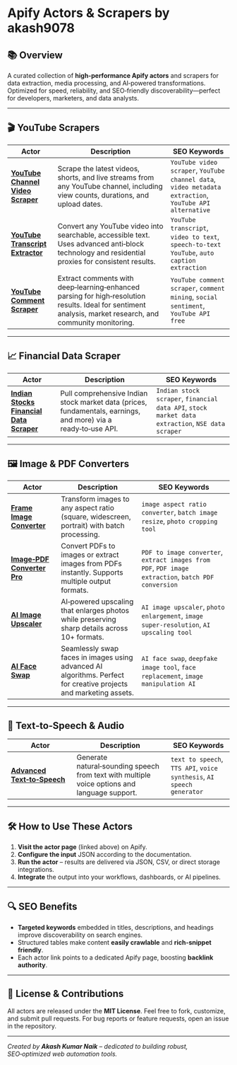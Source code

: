 # Apify Actors & Scrapers by akash9078

## 📚 Overview

A curated collection of **high‑performance Apify actors** and scrapers for data extraction, media processing, and AI‑powered transformations. Optimized for speed, reliability, and SEO‑friendly discoverability—perfect for developers, marketers, and data analysts.

---

## 🎬 YouTube Scrapers

| Actor | Description | SEO Keywords |
|-------|-------------|--------------|
| **[YouTube Channel Video Scraper](https://apify.com/akash9078/youtube-channel-video-scraper)** | Scrape the latest videos, shorts, and live streams from any YouTube channel, including view counts, durations, and upload dates. | `YouTube video scraper`, `YouTube channel data`, `video metadata extraction`, `YouTube API alternative` |
| **[YouTube Transcript Extractor](https://apify.com/akash9078/youtube-transcript-extractor)** | Convert any YouTube video into searchable, accessible text. Uses advanced anti‑block technology and residential proxies for consistent results. | `YouTube transcript`, `video to text`, `speech-to-text YouTube`, `auto caption extraction` |
| **[YouTube Comment Scraper](https://apify.com/akash9078/youtube-comment-scraper)** | Extract comments with deep‑learning‑enhanced parsing for high‑resolution results. Ideal for sentiment analysis, market research, and community monitoring. | `YouTube comment scraper`, `comment mining`, `social sentiment`, `YouTube API free` |

---

## 📈 Financial Data Scraper

| Actor | Description | SEO Keywords |
|-------|-------------|--------------|
| **[Indian Stocks Financial Data Scraper](https://apify.com/akash9078/indian-stocks-financial-data-scraper)** | Pull comprehensive Indian stock market data (prices, fundamentals, earnings, and more) via a ready‑to‑use API. | `Indian stock scraper`, `financial data API`, `stock market data extraction`, `NSE data scraper` |

---

## 🖼️ Image & PDF Converters

| Actor | Description | SEO Keywords |
|-------|-------------|--------------|
| **[Frame Image Converter](https://apify.com/akash9078/frame-image-converter)** | Transform images to any aspect ratio (square, widescreen, portrait) with batch processing. | `image aspect ratio converter`, `batch image resize`, `photo cropping tool` |
| **[Image‑PDF Converter Pro](https://apify.com/akash9078/image-pdf-converter-pro)** | Convert PDFs to images or extract images from PDFs instantly. Supports multiple output formats. | `PDF to image converter`, `extract images from PDF`, `PDF image extraction`, `batch PDF conversion` |
| **[AI Image Upscaler](https://apify.com/akash9078/ai-image-upscaler)** | AI‑powered upscaling that enlarges photos while preserving sharp details across 10+ formats. | `AI image upscaler`, `photo enlargement`, `image super‑resolution`, `AI upscaling tool` |
| **[AI Face Swap](https://apify.com/akash9078/ai-face-swap)** | Seamlessly swap faces in images using advanced AI algorithms. Perfect for creative projects and marketing assets. | `AI face swap`, `deepfake image tool`, `face replacement`, `image manipulation AI` |

---

## 🎤 Text‑to‑Speech & Audio

| Actor | Description | SEO Keywords |
|-------|-------------|--------------|
| **[Advanced Text‑to‑Speech](https://apify.com/akash9078/advanced-text-to-speech)** | Generate natural‑sounding speech from text with multiple voice options and language support. | `text to speech`, `TTS API`, `voice synthesis`, `AI speech generator` |

---

## 🛠️ How to Use These Actors

1. **Visit the actor page** (linked above) on Apify.
2. **Configure the input** JSON according to the documentation.
3. **Run the actor** – results are delivered via JSON, CSV, or direct storage integrations.
4. **Integrate** the output into your workflows, dashboards, or AI pipelines.

---

## 🔍 SEO Benefits

- **Targeted keywords** embedded in titles, descriptions, and headings improve discoverability on search engines.
- Structured tables make content **easily crawlable** and **rich‑snippet friendly**.
- Each actor link points to a dedicated Apify page, boosting **backlink authority**.

---

## 📄 License & Contributions

All actors are released under the **MIT License**. Feel free to fork, customize, and submit pull requests. For bug reports or feature requests, open an issue in the repository.

---

*Created by **Akash Kumar Naik** – dedicated to building robust, SEO‑optimized web automation tools.*
